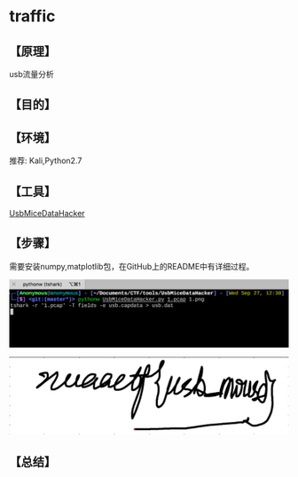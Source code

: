 # traffic
## **【原理】**

usb流量分析

## **【目的】**



## **【环境】**

推荐: Kali,Python2.7

## **【工具】**

[UsbMiceDataHacker](https://github.com/WangYihang/UsbMiceDataHacker)

## **【步骤】**

需要安装numpy,matplotlib包，在GitHub上的README中有详细过程。

![1](files_for_writeup/1.png)

![2](files_for_writeup/2.png)

## **【总结】**


